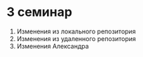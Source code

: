 # 3 семинар
1. Изменения из локального репозитория
2. Изменения из удаленного репозитория
3. Изменения Александра
